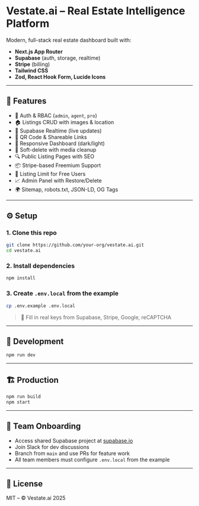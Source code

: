 # Vestate.ai – Real Estate Intelligence Platform

Modern, full-stack real estate dashboard built with:
- **Next.js App Router**
- **Supabase** (auth, storage, realtime)
- **Stripe** (billing)
- **Tailwind CSS**
- **Zod, React Hook Form, Lucide Icons**

---

## 🚀 Features

- 🔐 Auth & RBAC (`admin`, `agent`, `pro`)
- 🏠 Listings CRUD with images & location
- 📡 Supabase Realtime (live updates)
- 📸 QR Code & Shareable Links
- 🎨 Responsive Dashboard (dark/light)
- 🧼 Soft-delete with media cleanup
- 🔍 Public Listing Pages with SEO
- 📦 Stripe-based Freemium Support
- 🧠 Listing Limit for Free Users
- 📈 Admin Panel with Restore/Delete
- 🌍 Sitemap, robots.txt, JSON-LD, OG Tags

---

## ⚙️ Setup

### 1. Clone this repo

```bash
git clone https://github.com/your-org/vestate.ai.git
cd vestate.ai
```

### 2. Install dependencies

```bash
npm install
```

### 3. Create `.env.local` from the example

```bash
cp .env.example .env.local
```

> 🔐 Fill in real keys from Supabase, Stripe, Google, reCAPTCHA

---

## 🧪 Development

```bash
npm run dev
```

---

## 🏗️ Production

```bash
npm run build
npm start
```

---

## 👥 Team Onboarding

- Access shared Supabase project at [supabase.io](https://supabase.io)
- Join Slack for dev discussions
- Branch from `main` and use PRs for feature work
- All team members must configure `.env.local` from the example

---

## 📄 License

MIT – © Vestate.ai 2025